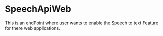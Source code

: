 # SpeechApiWeb
This is an endPoint where user wants to enable the Speech to text Feature for there web applications.
